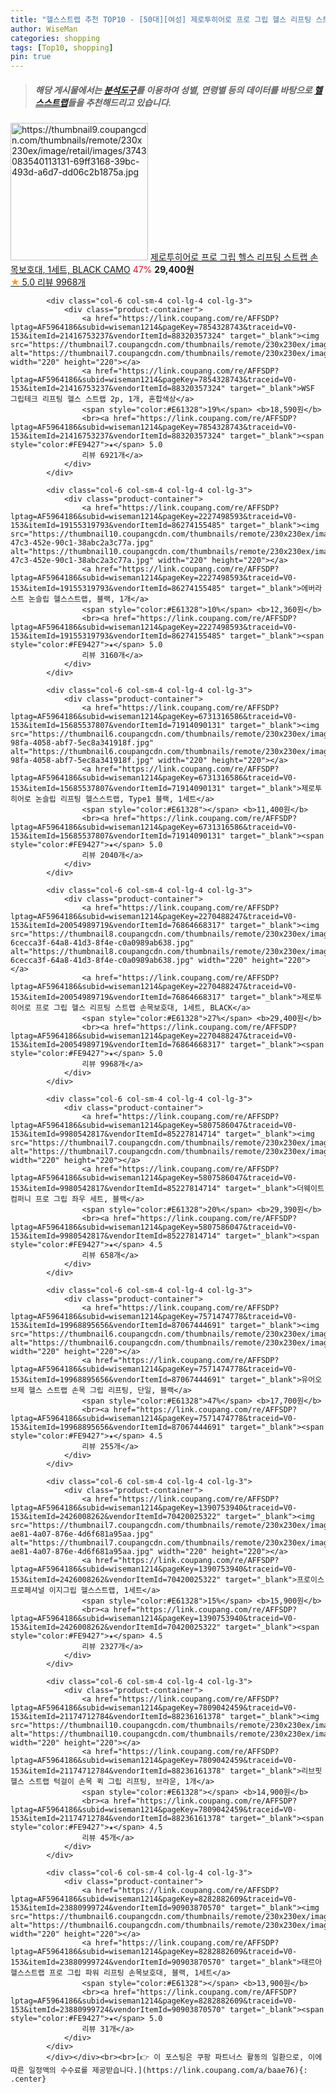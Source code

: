 ```yaml
---
title: "헬스스트랩 추천 TOP10 - [50대][여성] 제로투히어로 프로 그립 헬스 리프팅 스트랩 손목보호대, 1세트, BLACK CAMO"
author: WiseMan
categories: shopping
tags: [Top10, shopping]
pin: true
---
```


> ##### 해당 게시물에서는 [**분석도구**](https://itemscout.io/)를 이용하여 **성별**, **연령별** 등의 데이터를 바탕으로 [**헬스스트랩**](https://link.coupang.com/a/baae76)들을 추천해드리고 있습니다.
<div class="container"><div class="row">
            <div class="col-6 col-sm-4 col-lg-4 col-lg-3">
                <div class="product-container">
                    <a href="https://link.coupang.com/re/AFFSDP?lptag=AF5964186&subid=wiseman1214&pageKey=2270488247&traceid=V0-153&itemId=3893405160&vendorItemId=71878019668" target="_blank"><img src="https://thumbnail9.coupangcdn.com/thumbnails/remote/230x230ex/image/retail/images/3743083540113131-69ff3168-39bc-493d-a6d7-dd06c2b1875a.jpg" alt="https://thumbnail9.coupangcdn.com/thumbnails/remote/230x230ex/image/retail/images/3743083540113131-69ff3168-39bc-493d-a6d7-dd06c2b1875a.jpg" width="220" height="220"></a>
                    <a href="https://link.coupang.com/re/AFFSDP?lptag=AF5964186&subid=wiseman1214&pageKey=2270488247&traceid=V0-153&itemId=3893405160&vendorItemId=71878019668" target="_blank">제로투히어로 프로 그립 헬스 리프팅 스트랩 손목보호대, 1세트, BLACK CAMO</a>
                    <span style="color:#E61328">47%</span> <b>29,400원</b>
                    <br><a href="https://link.coupang.com/re/AFFSDP?lptag=AF5964186&subid=wiseman1214&pageKey=2270488247&traceid=V0-153&itemId=3893405160&vendorItemId=71878019668" target="_blank"><span style="color:#FE9427">★</span> 5.0
                    리뷰 9968개</a>
                </div>
            </div>
            
            <div class="col-6 col-sm-4 col-lg-4 col-lg-3">
                <div class="product-container">
                    <a href="https://link.coupang.com/re/AFFSDP?lptag=AF5964186&subid=wiseman1214&pageKey=7854328743&traceid=V0-153&itemId=21416753237&vendorItemId=88320357324" target="_blank"><img src="https://thumbnail7.coupangcdn.com/thumbnails/remote/230x230ex/image/vendor_inventory/b56b/f83fe3c0f389ac341fa10735d6633a7f490114095811dbe74eb6ff7eea77.jpg" alt="https://thumbnail7.coupangcdn.com/thumbnails/remote/230x230ex/image/vendor_inventory/b56b/f83fe3c0f389ac341fa10735d6633a7f490114095811dbe74eb6ff7eea77.jpg" width="220" height="220"></a>
                    <a href="https://link.coupang.com/re/AFFSDP?lptag=AF5964186&subid=wiseman1214&pageKey=7854328743&traceid=V0-153&itemId=21416753237&vendorItemId=88320357324" target="_blank">WSF 그립테크 리프팅 헬스 스트랩 2p, 1개, 혼합색상</a>
                    <span style="color:#E61328">19%</span> <b>18,590원</b>
                    <br><a href="https://link.coupang.com/re/AFFSDP?lptag=AF5964186&subid=wiseman1214&pageKey=7854328743&traceid=V0-153&itemId=21416753237&vendorItemId=88320357324" target="_blank"><span style="color:#FE9427">★</span> 5.0
                    리뷰 6921개</a>
                </div>
            </div>
            
            <div class="col-6 col-sm-4 col-lg-4 col-lg-3">
                <div class="product-container">
                    <a href="https://link.coupang.com/re/AFFSDP?lptag=AF5964186&subid=wiseman1214&pageKey=2227498593&traceid=V0-153&itemId=19155319793&vendorItemId=86274155485" target="_blank"><img src="https://thumbnail10.coupangcdn.com/thumbnails/remote/230x230ex/image/retail/images/2023/06/14/14/9/026055e1-47c3-452e-90c1-38abc2a3c77a.jpg" alt="https://thumbnail10.coupangcdn.com/thumbnails/remote/230x230ex/image/retail/images/2023/06/14/14/9/026055e1-47c3-452e-90c1-38abc2a3c77a.jpg" width="220" height="220"></a>
                    <a href="https://link.coupang.com/re/AFFSDP?lptag=AF5964186&subid=wiseman1214&pageKey=2227498593&traceid=V0-153&itemId=19155319793&vendorItemId=86274155485" target="_blank">에버라스트 논슬립 헬스스트랩, 블랙, 1개</a>
                    <span style="color:#E61328">10%</span> <b>12,360원</b>
                    <br><a href="https://link.coupang.com/re/AFFSDP?lptag=AF5964186&subid=wiseman1214&pageKey=2227498593&traceid=V0-153&itemId=19155319793&vendorItemId=86274155485" target="_blank"><span style="color:#FE9427">★</span> 5.0
                    리뷰 3160개</a>
                </div>
            </div>
            
            <div class="col-6 col-sm-4 col-lg-4 col-lg-3">
                <div class="product-container">
                    <a href="https://link.coupang.com/re/AFFSDP?lptag=AF5964186&subid=wiseman1214&pageKey=6731316586&traceid=V0-153&itemId=15685537807&vendorItemId=71914090131" target="_blank"><img src="https://thumbnail6.coupangcdn.com/thumbnails/remote/230x230ex/image/retail/images/2020/10/23/10/3/7f4b3fae-98fa-4058-abf7-5ec8a341918f.jpg" alt="https://thumbnail6.coupangcdn.com/thumbnails/remote/230x230ex/image/retail/images/2020/10/23/10/3/7f4b3fae-98fa-4058-abf7-5ec8a341918f.jpg" width="220" height="220"></a>
                    <a href="https://link.coupang.com/re/AFFSDP?lptag=AF5964186&subid=wiseman1214&pageKey=6731316586&traceid=V0-153&itemId=15685537807&vendorItemId=71914090131" target="_blank">제로투히어로 논슬립 리프팅 헬스스트랩, Type1 블랙, 1세트</a>
                    <span style="color:#E61328"></span> <b>11,400원</b>
                    <br><a href="https://link.coupang.com/re/AFFSDP?lptag=AF5964186&subid=wiseman1214&pageKey=6731316586&traceid=V0-153&itemId=15685537807&vendorItemId=71914090131" target="_blank"><span style="color:#FE9427">★</span> 5.0
                    리뷰 2040개</a>
                </div>
            </div>
            
            <div class="col-6 col-sm-4 col-lg-4 col-lg-3">
                <div class="product-container">
                    <a href="https://link.coupang.com/re/AFFSDP?lptag=AF5964186&subid=wiseman1214&pageKey=2270488247&traceid=V0-153&itemId=20054989719&vendorItemId=76864668317" target="_blank"><img src="https://thumbnail8.coupangcdn.com/thumbnails/remote/230x230ex/image/retail/images/1637211059741349-6cecca3f-64a8-41d3-8f4e-c0a0989ab638.jpg" alt="https://thumbnail8.coupangcdn.com/thumbnails/remote/230x230ex/image/retail/images/1637211059741349-6cecca3f-64a8-41d3-8f4e-c0a0989ab638.jpg" width="220" height="220"></a>
                    <a href="https://link.coupang.com/re/AFFSDP?lptag=AF5964186&subid=wiseman1214&pageKey=2270488247&traceid=V0-153&itemId=20054989719&vendorItemId=76864668317" target="_blank">제로투히어로 프로 그립 헬스 리프팅 스트랩 손목보호대, 1세트, BLACK</a>
                    <span style="color:#E61328">27%</span> <b>29,400원</b>
                    <br><a href="https://link.coupang.com/re/AFFSDP?lptag=AF5964186&subid=wiseman1214&pageKey=2270488247&traceid=V0-153&itemId=20054989719&vendorItemId=76864668317" target="_blank"><span style="color:#FE9427">★</span> 5.0
                    리뷰 9968개</a>
                </div>
            </div>
            
            <div class="col-6 col-sm-4 col-lg-4 col-lg-3">
                <div class="product-container">
                    <a href="https://link.coupang.com/re/AFFSDP?lptag=AF5964186&subid=wiseman1214&pageKey=5807586047&traceid=V0-153&itemId=9980542817&vendorItemId=85227814714" target="_blank"><img src="https://thumbnail7.coupangcdn.com/thumbnails/remote/230x230ex/image/vendor_inventory/e5c3/70e830ebd4b71076a15bc7c57b9a7a73efeea7e53a62a9d2af3dcaadd951.png" alt="https://thumbnail7.coupangcdn.com/thumbnails/remote/230x230ex/image/vendor_inventory/e5c3/70e830ebd4b71076a15bc7c57b9a7a73efeea7e53a62a9d2af3dcaadd951.png" width="220" height="220"></a>
                    <a href="https://link.coupang.com/re/AFFSDP?lptag=AF5964186&subid=wiseman1214&pageKey=5807586047&traceid=V0-153&itemId=9980542817&vendorItemId=85227814714" target="_blank">더웨이트컴퍼니 프로 그립 좌우 세트, 블랙</a>
                    <span style="color:#E61328">20%</span> <b>29,390원</b>
                    <br><a href="https://link.coupang.com/re/AFFSDP?lptag=AF5964186&subid=wiseman1214&pageKey=5807586047&traceid=V0-153&itemId=9980542817&vendorItemId=85227814714" target="_blank"><span style="color:#FE9427">★</span> 4.5
                    리뷰 658개</a>
                </div>
            </div>
            
            <div class="col-6 col-sm-4 col-lg-4 col-lg-3">
                <div class="product-container">
                    <a href="https://link.coupang.com/re/AFFSDP?lptag=AF5964186&subid=wiseman1214&pageKey=7571474778&traceid=V0-153&itemId=19968895656&vendorItemId=87067444691" target="_blank"><img src="https://thumbnail6.coupangcdn.com/thumbnails/remote/230x230ex/image/vendor_inventory/bd7c/07423e188aa24021e9de90ba29dd3fefa3741a3cab59af1270f4553049f5.png" alt="https://thumbnail6.coupangcdn.com/thumbnails/remote/230x230ex/image/vendor_inventory/bd7c/07423e188aa24021e9de90ba29dd3fefa3741a3cab59af1270f4553049f5.png" width="220" height="220"></a>
                    <a href="https://link.coupang.com/re/AFFSDP?lptag=AF5964186&subid=wiseman1214&pageKey=7571474778&traceid=V0-153&itemId=19968895656&vendorItemId=87067444691" target="_blank">유어오브제 헬스 스트랩 손목 그립 리프팅, 단일, 블랙</a>
                    <span style="color:#E61328">47%</span> <b>17,700원</b>
                    <br><a href="https://link.coupang.com/re/AFFSDP?lptag=AF5964186&subid=wiseman1214&pageKey=7571474778&traceid=V0-153&itemId=19968895656&vendorItemId=87067444691" target="_blank"><span style="color:#FE9427">★</span> 4.5
                    리뷰 255개</a>
                </div>
            </div>
            
            <div class="col-6 col-sm-4 col-lg-4 col-lg-3">
                <div class="product-container">
                    <a href="https://link.coupang.com/re/AFFSDP?lptag=AF5964186&subid=wiseman1214&pageKey=1390753940&traceid=V0-153&itemId=2426008262&vendorItemId=70420025322" target="_blank"><img src="https://thumbnail7.coupangcdn.com/thumbnails/remote/230x230ex/image/retail/images/2020/03/12/11/9/8feef070-ae81-4a07-876e-4d6f681a95aa.jpg" alt="https://thumbnail7.coupangcdn.com/thumbnails/remote/230x230ex/image/retail/images/2020/03/12/11/9/8feef070-ae81-4a07-876e-4d6f681a95aa.jpg" width="220" height="220"></a>
                    <a href="https://link.coupang.com/re/AFFSDP?lptag=AF5964186&subid=wiseman1214&pageKey=1390753940&traceid=V0-153&itemId=2426008262&vendorItemId=70420025322" target="_blank">프로이스 프로페셔널 이지그립 헬스스트랩, 1세트</a>
                    <span style="color:#E61328">15%</span> <b>15,900원</b>
                    <br><a href="https://link.coupang.com/re/AFFSDP?lptag=AF5964186&subid=wiseman1214&pageKey=1390753940&traceid=V0-153&itemId=2426008262&vendorItemId=70420025322" target="_blank"><span style="color:#FE9427">★</span> 4.5
                    리뷰 2327개</a>
                </div>
            </div>
            
            <div class="col-6 col-sm-4 col-lg-4 col-lg-3">
                <div class="product-container">
                    <a href="https://link.coupang.com/re/AFFSDP?lptag=AF5964186&subid=wiseman1214&pageKey=7809042459&traceid=V0-153&itemId=21174712784&vendorItemId=88236161378" target="_blank"><img src="https://thumbnail10.coupangcdn.com/thumbnails/remote/230x230ex/image/vendor_inventory/de21/4f583f060dd12a436ede010ae26ac3facd5e07959f05f66f3d761e5fbcc0.jpg" alt="https://thumbnail10.coupangcdn.com/thumbnails/remote/230x230ex/image/vendor_inventory/de21/4f583f060dd12a436ede010ae26ac3facd5e07959f05f66f3d761e5fbcc0.jpg" width="220" height="220"></a>
                    <a href="https://link.coupang.com/re/AFFSDP?lptag=AF5964186&subid=wiseman1214&pageKey=7809042459&traceid=V0-153&itemId=21174712784&vendorItemId=88236161378" target="_blank">리브핏 헬스 스트랩 턱걸이 손목 퀵 그립 리프팅, 브라운, 1개</a>
                    <span style="color:#E61328"></span> <b>14,900원</b>
                    <br><a href="https://link.coupang.com/re/AFFSDP?lptag=AF5964186&subid=wiseman1214&pageKey=7809042459&traceid=V0-153&itemId=21174712784&vendorItemId=88236161378" target="_blank"><span style="color:#FE9427">★</span> 4.5
                    리뷰 45개</a>
                </div>
            </div>
            
            <div class="col-6 col-sm-4 col-lg-4 col-lg-3">
                <div class="product-container">
                    <a href="https://link.coupang.com/re/AFFSDP?lptag=AF5964186&subid=wiseman1214&pageKey=8282882609&traceid=V0-153&itemId=23880999724&vendorItemId=90903870570" target="_blank"><img src="https://thumbnail6.coupangcdn.com/thumbnails/remote/230x230ex/image/vendor_inventory/7a64/cdcdc1c8131b001eda7c8f729366b99c12e2e236c7daa8cdf85d81199af4.jpg" alt="https://thumbnail6.coupangcdn.com/thumbnails/remote/230x230ex/image/vendor_inventory/7a64/cdcdc1c8131b001eda7c8f729366b99c12e2e236c7daa8cdf85d81199af4.jpg" width="220" height="220"></a>
                    <a href="https://link.coupang.com/re/AFFSDP?lptag=AF5964186&subid=wiseman1214&pageKey=8282882609&traceid=V0-153&itemId=23880999724&vendorItemId=90903870570" target="_blank">태르아 헬스스트랩 프로 그립 파워 리프팅 손목보호대, 블랙, 1세트</a>
                    <span style="color:#E61328"></span> <b>13,900원</b>
                    <br><a href="https://link.coupang.com/re/AFFSDP?lptag=AF5964186&subid=wiseman1214&pageKey=8282882609&traceid=V0-153&itemId=23880999724&vendorItemId=90903870570" target="_blank"><span style="color:#FE9427">★</span> 5.0
                    리뷰 31개</a>
                </div>
            </div>
            </div></div><br><br>[👉 이 포스팅은 쿠팡 파트너스 활동의 일환으로, 이에 따른 일정액의 수수료를 제공받습니다.](https://link.coupang.com/a/baae76){: .center}